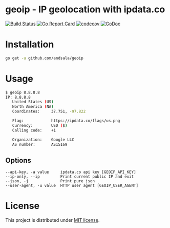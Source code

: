 # geoip - IP geolocation with ipdata.co

[![Build Status](https://travis-ci.org/andsala/geoip.svg?branch=master)](https://travis-ci.org/andsala/geoip)
[![Go Report Card](https://goreportcard.com/badge/github.com/andsala/geoip)](https://goreportcard.com/report/github.com/andsala/geoip)
[![codecov](https://codecov.io/gh/andsala/geoip/branch/master/graph/badge.svg)](https://codecov.io/gh/andsala/geoip)
[![GoDoc](https://godoc.org/github.com/andsala/geoip/ipdata?status.svg)](https://godoc.org/github.com/andsala/geoip/ipdata)

# Installation
```sh
go get -u github.com/andsala/geoip
```

# Usage
```sh
$ geoip 8.8.8.8
IP: 8.8.8.8
   United States (US)
   North America (NA)
   Coordinates:     37.751, -97.822

   Flag:            https://ipdata.co/flags/us.png
   Currency:        USD ($)
   Calling code:    +1

   Organization:    Google LLC
   AS number:       AS15169

```

## Options
```
--api-key, -a value     ipdata.co api key [GEOIP_API_KEY]
--ip-only, --ip         Print current public IP and exit
--json, -j              Print pure json
--user-agent, -u value  HTTP user agent [GEOIP_USER_AGENT]
```

# License
This project is distributed under [MIT license](https://opensource.org/licenses/MIT).
